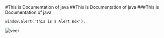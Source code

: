 #This is Documentation of java
##This is Documentation of java
###This is Documentation of java
```
window.alert('this is a Alert Box');
```
![veer](https://user-images.githubusercontent.com/40860799/143727988-4a7a4135-002f-4da7-a4a1-55333a19d53f.jpg)
